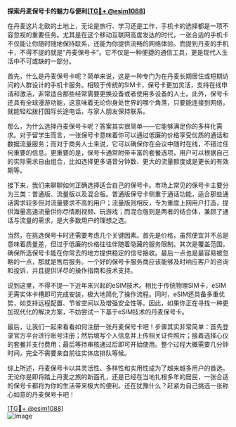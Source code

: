 **探索丹麦保号卡的魅力与便利[[TG💪+ @esim1088](https://t.me/s/esim1088)]**

在丹麦这片北欧的土地上，无论是旅行、学习还是工作，手机卡的选择都是一项不容忽视的重要任务。尤其是在这个移动互联网高度发达的时代，一张合适的手机卡不仅能让你随时随地保持联系，还能为你提供流畅的网络体验。而提到丹麦的手机卡，不得不提的就是“丹麦保号卡”。它不仅是一种便捷的通信工具，更是现代人生活中不可或缺的一部分。

首先，什么是丹麦保号卡呢？简单来说，这是一种专门为在丹麦长期居住或短期访问的人群设计的手机卡服务。相较于传统的SIM卡，保号卡更加灵活，支持在线申请和激活，非常适合那些经常需要更换设备或者使用多设备的人士。此外，保号卡还具有全球漫游功能，这意味着无论你身处世界的哪个角落，只要能连接到网络，就能轻松拨打国际长途电话，与家人朋友保持联系。

那么，为什么选择丹麦保号卡呢？答案其实很简单——它能够满足你的多样化需求。对于留学生而言，一张保号卡意味着你可以通过低廉的价格享受优质的通话和数据流量服务；而对于商务人士来说，它可以确保你在会议中随时在线，不错过任何重要的信息。更重要的是，保号卡通常附带丰富的套餐选项，用户可以根据自己的实际需求自由组合，比如选择更多语音分钟数、更大的流量额度或是更长的有效期等。

接下来，我们来聊聊如何正确选择适合自己的保号卡。市场上常见的保号卡主要分为三类：普通版、流量版以及混合版。普通版保号卡侧重于通话功能，适合那些通话需求较多但对流量要求不高的用户；流量版则相反，专为重度上网用户打造，提供海量高速流量供你尽情刷视频、玩游戏；而混合版则是两者的结合体，兼顾了通话与流量的需求，是大多数用户的理想之选。

当然，在挑选保号卡时还需要考虑几个关键因素。首先是价格，虽然便宜并不总是意味着质量差，但过于低廉的价格往往伴随着隐藏的服务限制。其次是覆盖范围，确保所选保号卡能在你常去的地方提供稳定的信号接收。最后一点也是最容易被忽略的一点，那就是售后服务。一个好的保号卡服务商应该能够及时响应客户的咨询和投诉，并且提供详尽的操作指南和技术支持。

说到这里，不得不提一下近年来兴起的eSIM技术。相比于传统物理SIM卡，eSIM无需实体卡槽即可完成安装，极大地简化了操作流程。同时，eSIM还具备多重优势，如支持远程配置、节省空间以及增强安全性等。因此，如果你正在寻找一种更加现代化的解决方案，不妨尝试一下基于eSIM技术的丹麦保号卡。

最后，让我们一起来看看如何注册一张丹麦保号卡吧！步骤其实非常简单：首先登录官方平台进行账号注册；然后填写个人信息并上传相关证件照片；接着选择心仪的套餐并支付费用；最后等待审核通过后即可开始使用。整个过程大概需要几分钟时间，完全不需要亲自前往实体店排队等候。

综上所述，丹麦保号卡以其灵活性、多样性和实用性成为了越来越多用户的首选。无论你是即将踏上丹麦之旅的新面孔，还是已经在当地扎根多年的居民，一张合适的保号卡都将为你的生活带来极大的便利。还在犹豫什么？赶紧为自己挑选一张称心如意的丹麦保号卡吧！

[[TG💪+ @esim1088](https://t.me/s/esim1088)]  
![Image](https://i.postimg.cc/4NQfJmqS/Snipaste-2025-05-13-00-14-12.png)